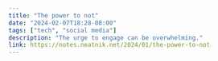 ```yaml
---
title: "The power to not"
date: "2024-02-07T18:28-08:00"
tags: ["tech", "social media"]
description: "The urge to engage can be overwhelming."
link: https://notes.neatnik.net/2024/01/the-power-to-not
---
```

